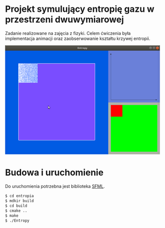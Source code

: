# Projekt symulujący entropię gazu w przestrzeni dwuwymiarowej
Zadanie realizowane na zajęcia z fizyki. Celem ćwiczenia była implementacja animacji oraz zaobserwowanie kształtu krzywej entropii.

![](demo.gif)


# Budowa i uruchomienie
Do uruchomienia potrzebna jest biblioteka [SFML](https://www.sfml-dev.org/download/sfml/2.5.1/).

```
$ cd entropia
$ mdkir build
$ cd build
$ cmake ..
$ make
$ ./Entropy
```
